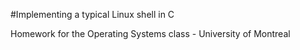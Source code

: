 #Implementing a typical Linux shell in C

Homework for the Operating Systems class - University of Montreal
